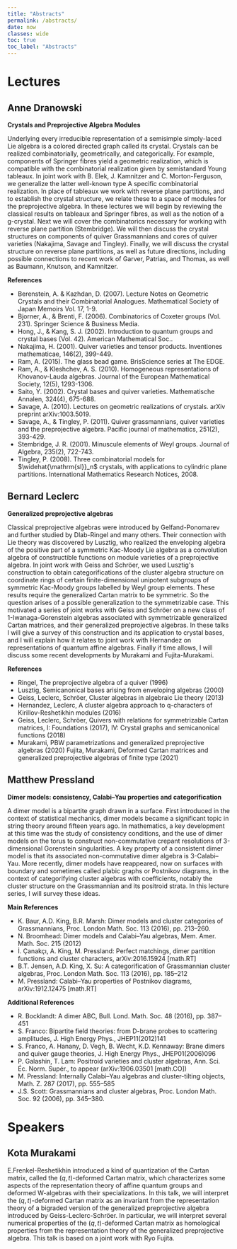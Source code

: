 ```yaml
---
title: "Abstracts"
permalink: /abstracts/
date: now
classes: wide
toc: true
toc_label: "Abstracts"
---
```


# Lectures

## Anne Dranowski

**Crystals and Preprojective Algebra Modules**

Underlying every irreducible representation of a semisimple simply-laced Lie algebra is a colored directed graph called its crystal. Crystals can be realized combinatorially, geometrically, and categorically. For example, components of Springer fibres yield a geometric realization, which is compatible with the combinatorial realization given by semistandard Young tableaux. In joint work with B. Elek, J. Kamnitzer and C. Morton-Ferguson, we generalize the latter well-known type A specific combinatorial realization. In place of tableaux we work with reverse plane partitions, and to establish the crystal structure, we relate these to a space of modules for the preprojective algebra.
In these lectures we will begin by reviewing the classical results on tableaux and Springer fibres, as well as the notion of a g-crystal. Next we will cover the combinatorics necessary for working with reverse plane partition (Stembridge). We will then discuss the crystal structures on components of quiver Grassmannians and cores of quiver varieties (Nakajima, Savage and Tingley). Finally, we will discuss the crystal structure on reverse plane partitions, as well as future directions, including possible connections to recent work of Garver, Patrias, and Thomas, as well as Baumann, Knutson, and Kamnitzer.

**References**
- Berenstein, A. & Kazhdan, D. (2007). Lecture Notes on Geometric Crystals and their Combinatorial Analogues. Mathematical Society of Japan Memoirs Vol. 17, 1-9.
- Bjorner, A., & Brenti, F. (2006). Combinatorics of Coxeter groups (Vol. 231). Springer Science & Business Media.
- Hong, J., & Kang, S. J. (2002). Introduction to quantum groups and crystal bases (Vol. 42). American Mathematical Soc..
- Nakajima, H. (2001). Quiver varieties and tensor products. Inventiones mathematicae, 146(2), 399-449.
- Ram, A. (2015). The glass bead game. BrisScience series at The EDGE.
- Ram, A., & Kleshchev, A. S. (2010). Homogeneous representations of Khovanov-Lauda algebras. Journal of the European Mathematical Society, 12(5), 1293-1306.
- Saito, Y. (2002). Crystal bases and quiver varieties. Mathematische Annalen, 324(4), 675-688.
- Savage, A. (2010). Lectures on geometric realizations of crystals. arXiv preprint arXiv:1003.5019.
- Savage, A., & Tingley, P. (2011). Quiver grassmannians, quiver varieties and the preprojective algebra. Pacific journal of mathematics, 251(2), 393-429.
- Stembridge, J. R. (2001). Minuscule elements of Weyl groups. Journal of Algebra, 235(2), 722-743.
- Tingley, P. (2008). Three combinatorial models for $\widehat{\mathrm{sl}}_n$ crystals, with applications to cylindric plane partitions. International Mathematics Research Notices, 2008.

## Bernard Leclerc

**Generalized preprojective algebras**

Classical preprojective algebras were introduced by Gelfand-Ponomarev and further studied by Dlab-Ringel and many others. Their connection with Lie theory was discovered by Lusztig, who realized the enveloping algebra of the positive part of a symmetric Kac-Moody Lie algebra as a convolution algebra of constructible functions on module varieties of a preprojective algebra.
In joint work with Geiss and Schröer, we used Lusztig's construction to obtain categorifications of the cluster algebra structure on coordinate rings of certain finite-dimensional unipotent subgroups of symmetric Kac-Moody groups labelled by Weyl group elements. These results require the generalized Cartan matrix to be symmetric. So the question arises of a possible generalization to the symmetrizable case. This motivated a series of joint works with Geiss and Schröer on a new class of 1-Iwanaga-Gorenstein algebras associated with symmetrizable generalized Cartan matrices, and their generalized preprojective algebras.
In these talks I will give a survey of this construction and its application to crystal bases, and I will explain how it relates to joint work with Hernandez on representations of quantum affine algebras. Finally if time allows, I will discuss some recent developments by Murakami and Fujita-Murakami.

**References**
- Ringel, The preprojective algebra of a quiver (1996)
- Lusztig, Semicanonical bases arising from enveloping algebras (2000)
- Geiss, Leclerc, Schröer, Cluster algebras in algebraic Lie theory (2013)
- Hernandez, Leclerc, A cluster algebra approach to q-characters of Kirillov-Reshetikhin modules (2016)
- Geiss, Leclerc, Schröer, Quivers with relations for symmetrizable Cartan matrices, I: Foundations (2017), IV: Crystal graphs and semicanonical functions (2018)
- Murakami, PBW parametrizations and generalized preprojective algebras (2020)
Fujita, Murakami, Deformed Cartan matrices and generalized preprojective algebras of finite type (2021)

## Matthew Pressland

**Dimer models: consistency, Calabi–Yau properties and categorification**

A dimer model is a bipartite graph drawn in a surface. First introduced in the context of statistical mechanics, dimer models became a significant topic in string theory around fifteen years ago. In mathematics, a key development at this time was the study of consistency conditions, and the use of dimer models on the torus to construct non-commutative crepant resolutions of 3-dimensional Gorenstein singularities. A key property of a consistent dimer model is that its associated non-commutative dimer algebra is 3-Calabi–Yau. More recently, dimer models have reappeared, now on surfaces with boundary and sometimes called plabic graphs or Postnikov diagrams, in the context of categorifying cluster algebras with coefficients, notably the cluster structure on the Grassmannian and its positroid strata. In this lecture series, I will survey these ideas.

**Main References**

- K. Baur, A.D. King, B.R. Marsh: Dimer models and cluster categories of Grassmannians, Proc. London Math. Soc. 113 (2016), pp. 213–260.
- N. Broomhead: Dimer models and Calabi–Yau algebras, Mem. Amer. Math. Soc. 215 (2012)
- İ. Çanakçı, A. King, M. Pressland: Perfect matchings, dimer partition functions and cluster characters, arXiv:2016.15924 [math.RT]
- B.T. Jensen, A.D. King, X. Su: A categorification of Grassmannian cluster algebras, Proc. London Math. Soc. 113 (2016), pp. 185–212
- M. Pressland: Calabi–Yau properties of Postnikov diagrams, arXiv:1912.12475 [math.RT]

**Additional References**

- R. Bocklandt: A dimer ABC, Bull. Lond. Math. Soc. 48 (2016), pp. 387–451
- S. Franco: Bipartite field theories: from D-brane probes to scattering amplitudes, J. High Energy Phys., JHEP11(2012)141
- S. Franco, A. Hanany, D. Vegh, B. Wecht, K.D. Kennaway: Brane dimers and quiver gauge theories, J. High Energy Phys., JHEP01(2006)096
- P. Galashin, T. Lam: Positroid varieties and cluster algebras, Ann. Sci. Éc. Norm. Supér., to appear (arXiv:1906.03501 [math.CO])
- M. Pressland: Internally Calabi–Yau algebras and cluster-tilting objects, Math. Z. 287 (2017), pp. 555–585
- J.S. Scott: Grassmannians and cluster algebras, Proc. London Math. Soc. 92 (2006), pp. 345–380.

# Speakers

## Kota Murakami
E.Frenkel-Reshetikhin introduced a kind of quantization of the Cartan matrix, called the $(q, t)$-deformed Cartan matrix, which characterizes some aspects of the representation theory of affine quantum groups and deformed W-algebras with their specializations.
In this talk, we will interpret the $(q, t)$-deformed Cartan matrix as an invariant from the representation theory of a bigraded version of the generalized preprojective algebra introduced by Geiss-Leclerc-Schröer.  In particular, we will interpret several numerical properties of the $(q, t)$-deformed Cartan matrix as homological properties from the representation theory of the generalized preprojective algebra. This talk is based on a joint work with Ryo Fujita.